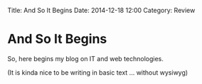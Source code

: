 Title: And So It Begins
Date: 2014-12-18 12:00
Category: Review

And So It Begins
================

So, here begins my blog on IT and web technologies.

(It is kinda nice to be writing in basic text ... without wysiwyg)